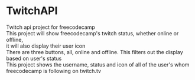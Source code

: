 # TwitchAPI
Twitch api project for freecodecamp<br>
This project will show freecodecamp's twitch status, whether online or offline,<br>
it will also display their user icon<br>
There are three buttons, all, online and offline. This filters out the display based on user's status<br>
This project shows the username, status and icon of all of the user's whom freecodecamp is following on twitch.tv
